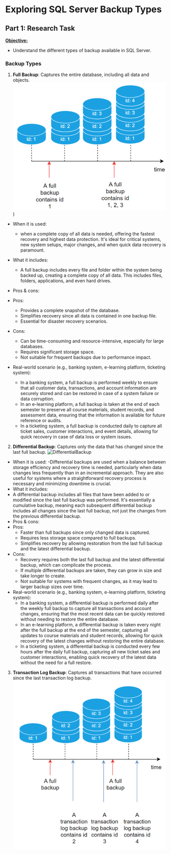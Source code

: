 # Exploring SQL Server Backup Types
## Part 1: Research Task 
<ins>**Objective:**<ins> 
- Understand the different types of backup available in SQL Server. 


### Backup Types
1. **Full Backup**: Captures the entire database, including all data and objects.
   ![img/FullBackup.PNG](https://github.com/FatemaAlsaaidi/Backup/blob/master/img/FullBackup.png))
- When it is used: 
   - when a complete copy of all data is needed, offering the fastest recovery and highest data protection. It's ideal for critical systems, new system setups, major changes, and when quick data recovery is paramount.
- What it includes:
	- A full backup includes every file and folder within the system being backed up, creating a complete copy of all data. This includes files, folders, applications, and even hard drives.
- Pros & cons:
- Pros:
  - Provides a complete snapshot of the database.
  - Simplifies recovery since all data is contained in one backup file.
  - Essential for disaster recovery scenarios.
- Cons:
  - Can be time-consuming and resource-intensive, especially for large databases.
  - Requires significant storage space.
  - Not suitable for frequent backups due to performance impact.

- Real-world scenario (e.g., banking system, e-learning platform, ticketing system):
	- In a banking system, a full backup is performed weekly to ensure that all customer data, transactions, and account information are securely stored and can be restored in case of a system failure or data corruption.
	- In an e-learning platform, a full backup is taken at the end of each semester to preserve all course materials, student records, and assessment data, ensuring that the information is available for future reference or audits.
	- In a ticketing system, a full backup is conducted daily to capture all ticket sales, customer interactions, and event details, allowing for quick recovery in case of data loss or system issues.

2. **Differential Backup**: Captures only the data that has changed since the last full backup.
![DifferentialBackup](img/DifferentialBackup.PNG)
- When it is used:
	-Differential backups are used when a balance between storage efficiency and recovery time is needed, particularly when data changes less frequently than in an incremental approach. They are also useful for systems where a straightforward recovery process is necessary and minimizing downtime is crucial.
- What it includes:
 - A differential backup includes all files that have been added to or modified since the last full backup was performed. It's essentially a cumulative backup, meaning each subsequent differential backup includes all changes since the last full backup, not just the changes from the previous differential backup.
- Pros & cons:
- Pros:
  - Faster than full backups since only changed data is captured.
  - Requires less storage space compared to full backups.
  - Simplifies recovery by allowing restoration from the last full backup and the latest differential backup.
- Cons:
  - Recovery requires both the last full backup and the latest differential backup, which can complicate the process.
  - If multiple differential backups are taken, they can grow in size and take longer to create.
  - Not suitable for systems with frequent changes, as it may lead to larger backup sizes over time.
- Real-world scenario (e.g., banking system, e-learning platform, ticketing system):
	- In a banking system, a differential backup is performed daily after the weekly full backup to capture all transactions and account changes, ensuring that the most recent data can be quickly restored without needing to restore the entire database.
	- In an e-learning platform, a differential backup is taken every night after the full backup at the end of the semester, capturing all updates to course materials and student records, allowing for quick recovery of the latest changes without restoring the entire database.
	- In a ticketing system, a differential backup is conducted every few hours after the daily full backup, capturing all new ticket sales and customer interactions, enabling quick recovery of the latest data without the need for a full restore.

3. **Transaction Log Backup**: Captures all transactions that have occurred since the last transaction log backup.
![TransactionLogBackup](img/TransactionLogBackup.png)


